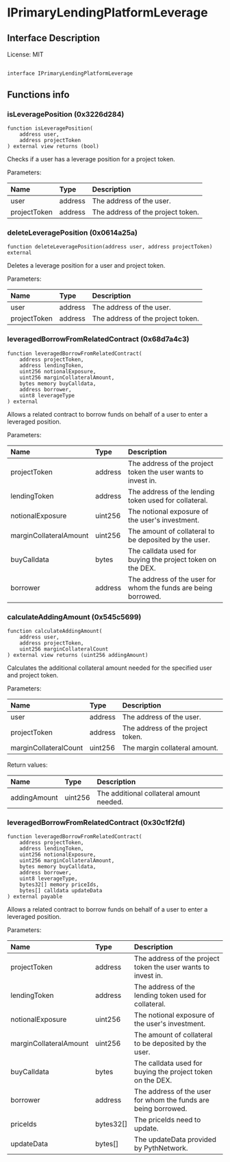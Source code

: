 # IPrimaryLendingPlatformLeverage

## Interface Description


License: MIT

## 

```solidity
interface IPrimaryLendingPlatformLeverage
```


## Functions info

### isLeveragePosition (0x3226d284)

```solidity
function isLeveragePosition(
    address user,
    address projectToken
) external view returns (bool)
```

Checks if a user has a leverage position for a project token.


Parameters:

| Name         | Type    | Description                       |
| :----------- | :------ | :-------------------------------- |
| user         | address | The address of the user.          |
| projectToken | address | The address of the project token. |

### deleteLeveragePosition (0x0614a25a)

```solidity
function deleteLeveragePosition(address user, address projectToken) external
```

Deletes a leverage position for a user and project token.


Parameters:

| Name         | Type    | Description                       |
| :----------- | :------ | :-------------------------------- |
| user         | address | The address of the user.          |
| projectToken | address | The address of the project token. |

### leveragedBorrowFromRelatedContract (0x68d7a4c3)

```solidity
function leveragedBorrowFromRelatedContract(
    address projectToken,
    address lendingToken,
    uint256 notionalExposure,
    uint256 marginCollateralAmount,
    bytes memory buyCalldata,
    address borrower,
    uint8 leverageType
) external
```

Allows a related contract to borrow funds on behalf of a user to enter a leveraged position.


Parameters:

| Name                   | Type    | Description                                                     |
| :--------------------- | :------ | :-------------------------------------------------------------- |
| projectToken           | address | The address of the project token the user wants to invest in.   |
| lendingToken           | address | The address of the lending token used for collateral.           |
| notionalExposure       | uint256 | The notional exposure of the user's investment.                 |
| marginCollateralAmount | uint256 | The amount of collateral to be deposited by the user.           |
| buyCalldata            | bytes   | The calldata used for buying the project token on the DEX.      |
| borrower               | address | The address of the user for whom the funds are being borrowed.  |

### calculateAddingAmount (0x545c5699)

```solidity
function calculateAddingAmount(
    address user,
    address projectToken,
    uint256 marginCollateralCount
) external view returns (uint256 addingAmount)
```

Calculates the additional collateral amount needed for the specified user and project token.


Parameters:

| Name                  | Type    | Description                         |
| :-------------------- | :------ | :---------------------------------- |
| user                  | address | The address of the user.            |
| projectToken          | address | The address of the project token.   |
| marginCollateralCount | uint256 | The margin collateral amount.       |


Return values:

| Name         | Type    | Description                              |
| :----------- | :------ | :--------------------------------------- |
| addingAmount | uint256 | The additional collateral amount needed. |

### leveragedBorrowFromRelatedContract (0x30c1f2fd)

```solidity
function leveragedBorrowFromRelatedContract(
    address projectToken,
    address lendingToken,
    uint256 notionalExposure,
    uint256 marginCollateralAmount,
    bytes memory buyCalldata,
    address borrower,
    uint8 leverageType,
    bytes32[] memory priceIds,
    bytes[] calldata updateData
) external payable
```

Allows a related contract to borrow funds on behalf of a user to enter a leveraged position. 


Parameters:

| Name                   | Type      | Description                                                       |
| :--------------------- | :-------- | :---------------------------------------------------------------- |
| projectToken           | address   | The address of the project token the user wants to invest in.     |
| lendingToken           | address   | The address of the lending token used for collateral.             |
| notionalExposure       | uint256   | The notional exposure of the user's investment.                   |
| marginCollateralAmount | uint256   | The amount of collateral to be deposited by the user.             |
| buyCalldata            | bytes     | The calldata used for buying the project token on the DEX.        |
| borrower               | address   | The address of the user for whom the funds are being borrowed.    |
| priceIds               | bytes32[] | The priceIds need to update.                                      |
| updateData             | bytes[]   | The updateData provided by PythNetwork.                           |
